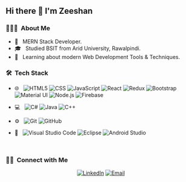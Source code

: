 <h2>Hi there 👋 I'm Zeeshan</h2>


<h3> 👨🏻‍💻 &nbsp;About Me </h3>

- 🤔 &nbsp; MERN Stack Developer.
- 🎓 &nbsp; Studied BSIT from Arid University, Rawalpindi.
- 🌱 &nbsp; Learning about modern Web Development Tools & Techniques.
<!-- - ✍️ &nbsp; Learning the MERN Stack. -->

<h3> 🛠 &nbsp;Tech Stack</h3>

- 🌐 &nbsp;
  ![HTML5](https://img.shields.io/badge/-HTML5-333333?style=flat&logo=HTML5)
  ![CSS](https://img.shields.io/badge/-CSS-333333?style=flat&logo=CSS3&logoColor=1572B6)
  ![JavaScript](https://img.shields.io/badge/-JavaScript-333333?style=flat&logo=javascript)
  ![React](https://img.shields.io/badge/-React-333333?style=flat&logo=react)
  ![Redux](https://img.shields.io/badge/Redux-333333?logo=redux&logoColor=764ABC)
  ![Bootstrap](https://img.shields.io/badge/-Bootstrap-333333?style=flat&logo=bootstrap&logoColor=7952B3)
  ![Material UI](https://img.shields.io/badge/Material%20UI-333333?logo=mui&logoColor=007FFF)
  ![Node.js](https://img.shields.io/badge/-Node.js-333333?style=flat&logo=node.js)
  ![Firebase](https://img.shields.io/badge/Firebase-333333?logo=firebase&logoColor=FFCA28)
  
- 💻 &nbsp;
  ![C#](https://img.shields.io/badge/-CSharp-333333?style=flat&logo=c-sharp)
  ![Java](https://img.shields.io/badge/-Java-333333?style=flat&logo=Java&logoColor=007396)
  ![C++](https://img.shields.io/badge/-C++-333333?style=flat&logo=C%2B%2B&logoColor=00599C)
  
- ⚙️ &nbsp;
  ![Git](https://img.shields.io/badge/-Git-333333?style=flat&logo=git)
  ![GitHub](https://img.shields.io/badge/-GitHub-333333?style=flat&logo=github)
  
- 🔧 &nbsp;
  ![Visual Studio Code](https://img.shields.io/badge/-Visual%20Studio%20Code-333333?style=flat&logo=visual-studio-code&logoColor=007ACC)
  ![Eclipse](https://img.shields.io/badge/-Eclipse-333333?style=flat&logo=eclipse-ide&logoColor=2C2255)
  ![Android Studio](https://img.shields.io/badge/Android%20Studio-333333?logo=android&logoColor=3DDC84)


<br/>

<h3> 🤝🏻 &nbsp;Connect with Me </h3>

<p align="center">
<a href="https://www.linkedin.com/in/zeeshannasir16/"><img alt="LinkedIn" src="https://img.shields.io/badge/LinkedIn-Zeeshan%20Nasir-blue?style=flat-square&logo=linkedin"></a>
<a href="mailto:m.zeeshannasir5@gmail.com"><img alt="Email" src="https://img.shields.io/badge/Email-m.zeeshannasir5@gmail.com-blue?style=flat-square&logo=gmail"></a>
</p>

<!--    -->
